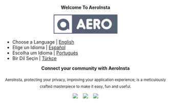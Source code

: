 <div align="center">

**Welcome To AeroInsta**

[<img src="https://github.com/AeroInstagram/.github/blob/main/Assets/wp_aero_logo_dark.png" width="200px" height="auto">](https://github.com/AeroInstagram)

</div>

- Choose a Language | [English]()
- Elige un Idioma | [Español]()
- Escolha um Idioma | [Portugués]()
- Bir Dil Seçin | [Türkçe]()

<div align="center">

**Connect your community with AeroInsta**

<sub>AeroInsta, protecting your privacy, improving your application experience; is a meticulously crafted masterpiece to make it easy, fun and useful.

[<img src="https://img.icons8.com/ios-glyphs/500/null/twitter--v1.png" width="40px" height="auto"/>](https://twitter.com/aeromods_app) &#8287;&#8287; [<img src="https://img.icons8.com/material-outlined/500/null/instagram-new--v1.png" width="40px" height="auto"/>](https://www.instagram.com/bozkurt.hazarr) &#8287;&#8287; [<img src="https://img.icons8.com/ios-glyphs/500/null/facebook-new.png" width="40px" height="auto"/>](https://www.facebook.com/decoder.designer)

</div>
